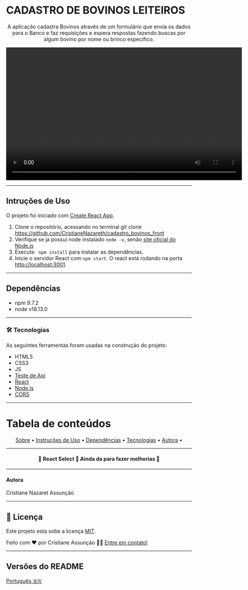 # CADASTRO DE BOVINOS LEITEIROS

<p align="center">A aplicação cadastra Bovinos através de um formulário que envia os dados para o Banco e faz requisições e espera respostas fazendo buscas por algum bovino por nome ou brinco específico.</p>


<video width="640" height="360" controls>
  <source src=".github/Video-Demonstração-Bovinos.mp4" type="video/mp4">
  Your browser does not support the video tag.
</video>



---

## Intruções de Uso


O projeto foi iniciado com [Create React App](https://github.com/facebook/create-react-app).


1. Clone o repositório, acessando no terminal git clone <https://github.com/CristianeNazareth/cadastro_bovinos_front>
2. Verifique se ja possui node instalado `node -v`, senão [site oficial do Node.js](https://nodejs.org/)
3. Execute ` npm install` para instalar as dependências.
4. Inicie o servidor React com `npm start`. O react está rodando na porta [http://localhost:3001](http://localhost:3001).

---
## Dependências

- npm 9.7.2
- node v18.13.0

---
### 🛠 Tecnologias

As seguintes ferramentas foram usadas na construção do projeto:

- HTML5
- CSS3
- JS
- [Teste de Api](https://www.postman.com/)
- [React](https://pt-br.reactjs.org/)
- [Node.js](https://nodejs.org/en/)
- [CORS](https://expressjs.com/en/resources/middleware/cors.html)


---

Tabela de conteúdos
=================

<p align="center">
 <a href="#-cadastro-de-bovinos-">Sobre</a> •
 <a href="#-instrucoes-de-uso">Instruções de Uso</a> • 
 <a href="#-dependencias"> Dependências</a> • 
 <a href="#-tecnologias">Tecnologias</a> • 
 <a href="#-autora">Autora</a> • 
</p>

---


<h4 align="center"> 
	🚧  React Select 🚀 Ainda da para fazer melhorias  🚧
</h4>

---
#### Autora

Cristiane Nazaret Assunção

---

## 📝 Licença

Este projeto esta sobe a licença [MIT](./LICENSE).

Feito com ❤️ por Cristiane Assunção 👋🏽 [Entre em contato!](https://www.linkedin.com/in/cristiane-nazareth-dev/)

---

##  Versões do README

[Português 🇧🇷](./README.md) 
